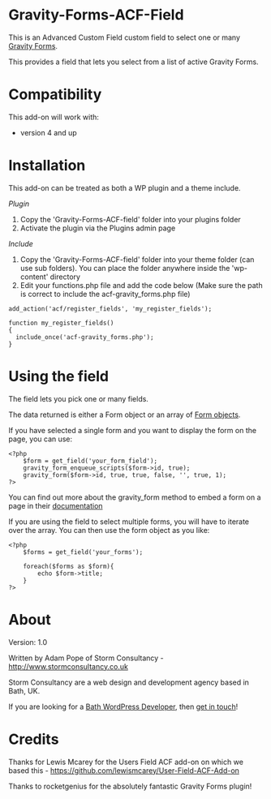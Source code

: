 Gravity-Forms-ACF-Field
=======================

This is an Advanced Custom Field custom field to select one or many [Gravity Forms](http://www.gravityhelp.com/).

This provides a field that lets you select from a list of active Gravity Forms.

Compatibility
============

This add-on will work with:

* version 4 and up

Installation
============

This add-on can be treated as both a WP plugin and a theme include.

*Plugin*
1. Copy the 'Gravity-Forms-ACF-field' folder into your plugins folder
2. Activate the plugin via the Plugins admin page

*Include*
1.  Copy the 'Gravity-Forms-ACF-field' folder into your theme folder (can use sub folders). You can place the folder anywhere inside the 'wp-content' directory
2.  Edit your functions.php file and add the code below (Make sure the path is correct to include the acf-gravity_forms.php file)

```
add_action('acf/register_fields', 'my_register_fields');

function my_register_fields()
{
  include_once('acf-gravity_forms.php');
}
```

Using the field
===============

The field lets you pick one or many fields.

The data returned is either a Form object or an array of [Form objects](http://www.gravityhelp.com/documentation/page/Form_Object).

If you have selected a single form and you want to display the form on the page, you can use:

```
<?php 
    $form = get_field('your_form_field');
    gravity_form_enqueue_scripts($form->id, true);
    gravity_form($form->id, true, true, false, '', true, 1); 
?>
```

You can find out more about the gravity_form method to embed a form on a page in their [documentation](http://www.gravityhelp.com/documentation/page/Embedding_A_Form#Function_Call)

If you are using the field to select multiple forms, you will have to iterate over the array.  You can then use the form object as you like:

```
<?php
    $forms = get_field('your_forms');
  
    foreach($forms as $form){
        echo $form->title;  
    }
?>
```




About
=====

Version: 1.0

Written by Adam Pope of Storm Consultancy - <http://www.stormconsultancy.co.uk>

Storm Consultancy are a web design and development agency based in Bath, UK.

If you are looking for a [Bath WordPress Developer](http://www.stormconsultancy.co.uk/Services/Bath-WordPress-Developers), then [get in touch](http://www.stormconsultancy.co.uk/Contact)!


Credits
=======

Thanks for Lewis Mcarey for the Users Field ACF add-on on which we based this - https://github.com/lewismcarey/User-Field-ACF-Add-on

Thanks to rocketgenius for the absolutely fantastic Gravity Forms plugin!